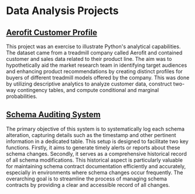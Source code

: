 # Data Analysis Projects

## [Aerofit Customer Profile](https://github.com/Mvanhuffel/Data-Analysis-Projects/tree/main/Aerofit%20Customer%20Profile)
This project was an exercise to illustrate Python's analytical capabilities. The dataset came from a treadmill company called Aerofit and contained customer and sales data related to their product line. The aim was to hypothetically aid the market research team in identifying target audiences and enhancing product recommendations by creating distinct profiles for buyers of different treadmill models offered by the company. This was done by utilizing descriptive analytics to analyze customer data, construct two-way contingency tables, and compute conditional and marginal probabilities.

## [Schema Auditing System](https://github.com/Mvanhuffel/Data_Analysis_Projects/tree/main/Schema%20Auditing%20System)
The primary objective of this system is to systematically log each schema alteration, capturing details such as the timestamp and other pertinent information in a dedicated table. This setup is designed to facilitate two key functions. Firstly, it aims to generate timely alerts or reports about these schema changes. Secondly, it serves as a comprehensive historical record of all schema modifications. This historical aspect is particularly valuable for maintaining schema contract documentation efficiently and accurately, especially in environments where schema changes occur frequently. The overarching goal is to streamline the process of managing schema contracts by providing a clear and accessible record of all changes.
